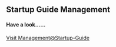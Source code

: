 ## Startup Guide Management 
#### Have a look......
[Visit Management@Startup-Guide](https://startupguidedeveloper.herokuapp.com)

